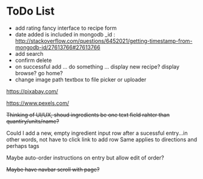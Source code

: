 ToDo List
=========

+ add rating fancy interface to recipe form
+ date added is included in mongodb _id : http://stackoverflow.com/questions/6452021/getting-timestamp-from-mongodb-id/27613766#27613766
+ add search
+ confirm delete
+ on successful add ... do something ... display new recipe? display browse? go home?
+ change image path textbox to file picker or uploader

https://pixabay.com/

https://www.pexels.com/

~~Thinking of UI/UX, shoud ingredients be one text field rahter than quantiry/units/name?~~

Could I add a new, empty ingredient input row after a sucessful entry...in other words, not have to click link to add row
Same applies to directions and perhaps tags

Maybe auto-order instructions on entry but allow edit of order?

~~Maybe have navbar scroll with page?~~
